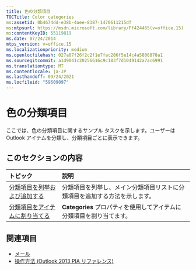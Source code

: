 ```yaml
---
title: 色の分類項目
TOCTitle: Color categories
ms:assetid: 0b4674dd-e38b-4aee-8387-1470611215df
ms:mtpsurl: https://msdn.microsoft.com/library/Ff424465(v=office.15)
ms:contentKeyID: 55119819
ms.date: 07/24/2014
mtps_version: v=office.15
ms.localizationpriority: medium
ms.openlocfilehash: 027a87f26f2c2f1e7fac286f5e14c4a5806878a1
ms.sourcegitcommit: a1d9041c20256616c9c183f7d1049142a7ac6991
ms.translationtype: MT
ms.contentlocale: ja-JP
ms.lasthandoff: 09/24/2021
ms.locfileid: "59609097"
---
```

# <a name="color-categories"></a>色の分類項目

ここでは、色の分類項目に関するサンプル タスクを示します。ユーザーは Outlook アイテムを分類し、分類項目ごとに表示できます。

## <a name="in-this-section"></a>このセクションの内容

|トピック|説明|
|:----|:----------|
|[分類項目を列挙および追加する](how-to-enumerate-and-add-categories.md)  |分類項目を列挙し、メイン分類項目リストに分類項目を追加する方法を示します。|
|[分類項目をアイテムに割り当てる](how-to-assign-categories-to-an-item.md)  |**Categories** プロパティを使用してアイテムに分類項目を割り当てます。|

## <a name="see-also"></a>関連項目

- [メール](mail.md)
- [操作方法 (Outlook 2013 PIA リファレンス)](how-do-i-outlook-2013-pia-reference.md)

